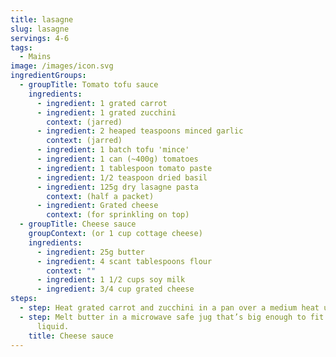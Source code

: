 ```yaml
---
title: lasagne
slug: lasagne
servings: 4-6
tags:
  - Mains
image: /images/icon.svg
ingredientGroups:
  - groupTitle: Tomato tofu sauce
    ingredients:
      - ingredient: 1 grated carrot
      - ingredient: 1 grated zucchini
        context: (jarred)
      - ingredient: 2 heaped teaspoons minced garlic
        context: (jarred)
      - ingredient: 1 batch tofu 'mince'
      - ingredient: 1 can (~400g) tomatoes
      - ingredient: 1 tablespoon tomato paste
      - ingredient: 1/2 teaspoon dried basil
      - ingredient: 125g dry lasagne pasta
        context: (half a packet)
      - ingredient: Grated cheese
        context: (for sprinkling on top)
  - groupTitle: Cheese sauce
    groupContext: (or 1 cup cottage cheese)
    ingredients:
      - ingredient: 25g butter
      - ingredient: 4 scant tablespoons flour
        context: ""
      - ingredient: 1 1/2 cups soy milk
      - ingredient: 3/4 cup grated cheese
steps:
  - step: Heat grated carrot and zucchini in a pan over a medium heat until wilted.
  - step: Melt butter in a microwave safe jug that’s big enough to fit 4 cups of
      liquid.
    title: Cheese sauce
---
```

